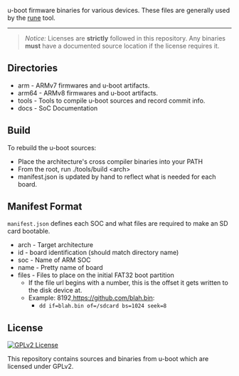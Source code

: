 u-boot firmware binaries for various devices.
These files are generally used by the [rune](https://github.com/haiku/rune) tool.

----------

> *Notice:* Licenses are **strictly** followed in this repository.
> Any binaries **must** have a documented source location if the license requires it.

Directories
-------------

* arm - ARMv7 firmwares and u-boot artifacts.
* arm64 - ARMv8 firmwares and u-boot artifacts.
* tools - Tools to compile u-boot sources and record commit info.
* docs - SoC Documentation

Build
-------------

To rebuild the u-boot sources:

* Place the architecture's cross compiler binaries into your PATH
* From the root, run ./tools/build &lt;arch&gt;
* manifest.json is updated by hand to reflect what is needed for each board.

Manifest Format
------------

```manifest.json``` defines each SOC and what files are required to make an SD card bootable.

* arch - Target architecture
* id - board identification (should match directory name)
* soc - Name of ARM SOC
* name - Pretty name of board
* files - Files to place on the initial FAT32 boot partition
  * If the file url begins with a number, this is the offset it gets written to the disk device at.
  * Example: 8192,https://github.com/blah.bin:
    * ```dd if=blah.bin of=/sdcard bs=1024 seek=8```

License
------------

[![GPLv2 License](https://img.shields.io/badge/license-GPL--2.0+-red.svg)](LICENSE)

This repository contains sources and binaries from u-boot which are licensed under GPLv2.
